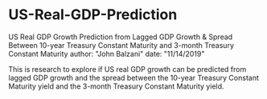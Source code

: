 # US-Real-GDP-Prediction
US Real GDP Growth Prediction from Lagged GDP Growth & Spread Between 10-year Treasury Constant Maturity and 3-month Treasury Constant Maturity
author: "John Balzani"
date: "11/14/2019"

This is research to explore if US real GDP growth can be predicted from lagged GDP growth and the spread between the 10-year Treasury Constant Maturity yield and the 3-month Treasury Constant Maturity yield.
